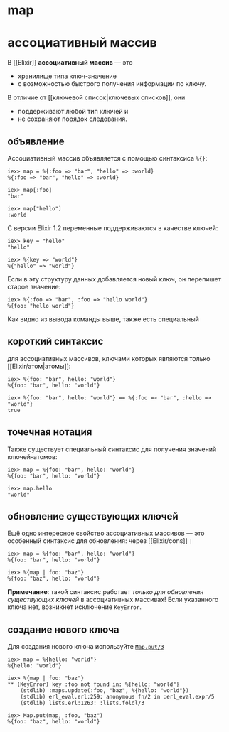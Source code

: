 # map
# ассоциативный массив

В [[Elixir]] **ассоциативный массив** — это 
- хранилище типа ключ-значение 
- с возможностью быстрого получения информации по ключу. 

В отличие от [[ключевой список|ключевых списков]], они 
- поддерживают любой тип ключей и 
- не сохраняют порядок следования.

## объявление

Ассоциативный массив объявляется с помощью синтаксиса `%{}`:

```
iex> map = %{:foo => "bar", "hello" => :world}
%{:foo => "bar", "hello" => :world}
```
```
iex> map[:foo]
"bar"
```
```
iex> map["hello"]
:world
```

С версии Elixir 1.2 переменные поддерживаются в качестве ключей:

```
iex> key = "hello"
"hello"
```
```
iex> %{key => "world"}
%{"hello" => "world"}
```

Если в эту структуру данных добавляется новый ключ, он перепишет старое значение:

```
iex> %{:foo => "bar", :foo => "hello world"}
%{foo: "hello world"}
```

Как видно из вывода команды выше, также есть специальный 

## короткий синтаксис 

для ассоциативных массивов, ключами которых являются только [[Elixir/атом|атомы]]:

```
iex> %{foo: "bar", hello: "world"}
%{foo: "bar", hello: "world"}
```
```
iex> %{foo: "bar", hello: "world"} == %{:foo => "bar", :hello => "world"}
true
```

## точечная нотация

Также существует специальный синтаксис для получения значений ключей-атомов:

```
iex> map = %{foo: "bar", hello: "world"}
%{foo: "bar", hello: "world"}
```
```
iex> map.hello
"world"
```


## обновление существующих ключей

Ещё одно интересное свойство ассоциативных массивов — это особенный синтаксис для обновления: через [[Elixir/cons]] `|`

```
iex> map = %{foo: "bar", hello: "world"}
%{foo: "bar", hello: "world"}
```
```
iex> %{map | foo: "baz"}
%{foo: "baz", hello: "world"}
```

**Примечание**: такой синтаксис работает *только для обновления существующих ключей* в ассоциативных массивах! Если указанного ключа нет, возникнет исключение `KeyError`.

## создание нового ключа

Для создания нового ключа используйте [`Map.put/3`](https://hexdocs.pm/elixir/Map.html#put/3)

```
iex> map = %{hello: "world"}
%{hello: "world"}
```
```
iex> %{map | foo: "baz"}
** (KeyError) key :foo not found in: %{hello: "world"}
    (stdlib) :maps.update(:foo, "baz", %{hello: "world"})
    (stdlib) erl_eval.erl:259: anonymous fn/2 in :erl_eval.expr/5
    (stdlib) lists.erl:1263: :lists.foldl/3
```
```
iex> Map.put(map, :foo, "baz")
%{foo: "baz", hello: "world"}
```
